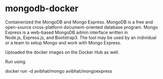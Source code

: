 # mongodb-docker
Containerized the MongoDB and Mongo Express. MongoDB is a free and open-source cross-platform document-oriented database program. Mongo Express is a web-based MongoDB admin interface written in Node.js, Express.js, and Bootstrap3. The tool may be used by an individual or a team to setup Mongo and work with Mongo Express.


Uploaded the docker images on the Docker Hub as well.

Run using 

docker run -d avibhat/mongo avibhat/mongoexpress
